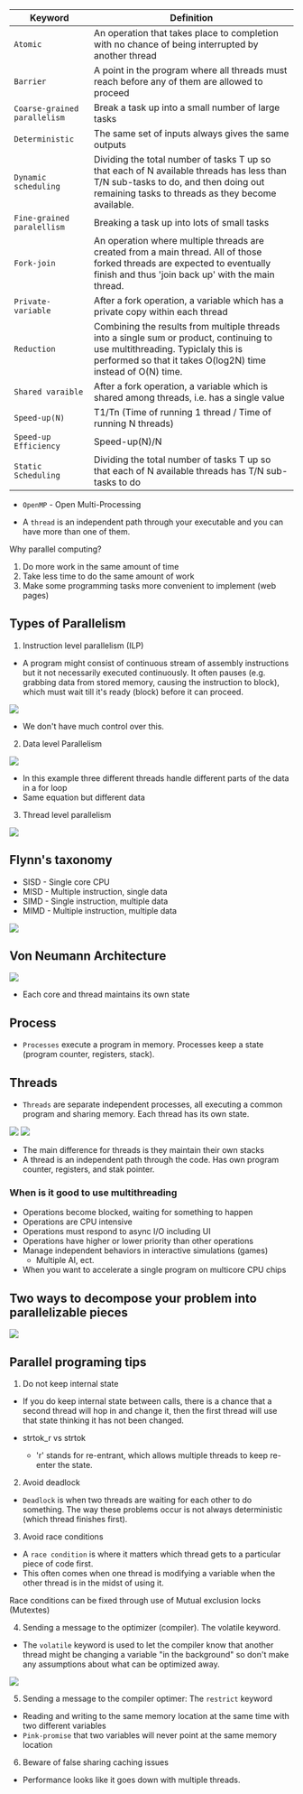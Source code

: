 | Keyword                      | Definition                                                                                                                                                                                   |
| ---------------------------- | -------------------------------------------------------------------------------------------------------------------------------------------------------------------------------------------- |
| `Atomic`                     | An operation that takes place to completion with no chance of being interrupted by another thread                                                                                            |
| `Barrier`                    | A point in the program where all threads must reach before any of them are allowed to proceed                                                                                                |
| `Coarse-grained parallelism` | Break a task up into a small number of large tasks                                                                                                                                           |
| `Deterministic`              | The same set of inputs always gives the same outputs                                                                                                                                         |
| `Dynamic scheduling`         | Dividing the total number of tasks T up so that each of N available threads has less than T/N sub-tasks to do, and then doing out remaining tasks to threads as they become available.       |
| `Fine-grained paralellism`   | Breaking a task up into lots of small tasks                                                                                                                                                  |
| `Fork-join`                  | An operation where multiple threads are created from a main thread. All of those forked threads are expected to eventually finish and thus 'join back up' with the main thread.              |
| `Private-variable`           | After a fork operation, a variable which has a private copy within each thread                                                                                                               |
| `Reduction`                  | Combining the results from multiple threads into a single sum or product, continuing to use multithreading. Typiclaly this is performed so that it takes O(log2N) time instead of O(N) time. |
| `Shared varaible`            | After a fork operation, a variable which is shared among threads, i.e. has a single value                                                                                                    |
| `Speed-up(N)`                | T1/Tn (Time of running 1 thread / Time of running N threads)                                                                                                                                 |
| `Speed-up Efficiency`        | Speed-up(N)/N                                                                                                                                                                                |
| `Static Scheduling`          | Dividing the total number of tasks T up so that each of N available threads has T/N sub-tasks to do                                                                                          |

- `OpenMP` - Open Multi-Processing

- A `thread` is an independent path through your executable and you can have more than one of them.

Why parallel computing?

1. Do more work in the same amount of time
2. Take less time to do the same amount of work
3. Make some programming tasks more convenient to implement (web pages)

## Types of Parallelism

1. Instruction level parallelism (ILP)

- A program might consist of continuous stream of assembly instructions but it not necessarily executed continuously. It often pauses (e.g. grabbing data from stored memory, causing the instruction to block), which must wait till it's ready (block) before it can proceed.

<img src="./../../images/parallel_ilp.PNG">

- We don't have much control over this.

2. Data level Parallelism

<img src="./../../images/parallel_dlp.PNG">

- In this example three different threads handle different parts of the data in a for loop
- Same equation but different data

3. Thread level parallelism

<img src="./../../images/parallel_tlp.PNG">

## Flynn's taxonomy

- SISD - Single core CPU
- MISD - Multiple instruction, single data
- SIMD - Single instruction, multiple data
- MIMD - Multiple instruction, multiple data

<img src="./../../images/parallel_flynn.PNG">

## Von Neumann Architecture

<img src="./../../images/parallel_von.PNG">

- Each core and thread maintains its own state

## Process

- `Processes` execute a program in memory. Processes keep a state (program counter, registers, stack).

## Threads

- `Threads` are separate independent processes, all executing a common program and sharing memory. Each thread has its own state.

<img src="./../../images/parallel_thread.PNG">

<img src="./../../images/parallel_memory.PNG">

- The main difference for threads is they maintain their own stacks
- A thread is an independent path through the code. Has own program counter, registers, and stak pointer.

### When is it good to use multithreading

- Operations become blocked, waiting for something to happen
- Operations are CPU intensive
- Operations must respond to async I/O including UI
- Operations have higher or lower priority than other operations
- Manage independent behaviors in interactive simulations (games)
  - Multiple AI, ect.
- When you want to accelerate a single program on multicore CPU chips

## Two ways to decompose your problem into parallelizable pieces

<img src="./../../images/parallel_decomposition.PNG">

## Parallel programing tips

1. Do not keep internal state

- If you do keep internal state between calls, there is a chance that a second thread will hop in and change it, then the first thread will use that state thinking it has not been changed.

- strtok_r vs strtok
  - 'r' stands for re-entrant, which allows multiple threads to keep re-enter the state.

2. Avoid deadlock

- `Deadlock` is when two threads are waiting for each other to do something. The way these problems occur is not always deterministic (which thread finishes first).

3. Avoid race conditions

- A `race condition` is where it matters which thread gets to a particular piece of code first.
- This often comes when one thread is modifying a variable when the other thread is in the midst of using it.

Race conditions can be fixed through use of Mutual exclusion locks (Mutextes)

4. Sending a message to the optimizer (compiler). The volatile keyword.

- The `volatile` keyword is used to let the compiler know that another thread might be changing a variable "in the background" so don't make any assumptions about what can be optimized away.

<img src="./../../images/parallel_volatile.PNG">

5. Sending a message to the compiler optimer: The `restrict` keyword

- Reading and writing to the same memory location at the same time with two different variables
- `Pink-promise` that two variables will never point at the same memory location

6. Beware of false sharing caching issues

- Performance looks like it goes down with multiple threads.
